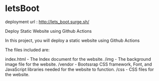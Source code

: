 # letsBoot

deployment url : http://lets_boot.surge.sh/

Deploy Static Website using Github Actions

In this project, you will deploy a static website  using Github Actions

The files included are: 

index.html - The Index document for the website.
/img - The background image file for the website.
/vendor - Bootssrap CSS framework, Font, and JavaScript libraries needed for the website to function.
/css - CSS files for the website.